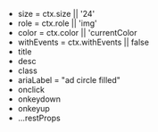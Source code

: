 - size = ctx.size || '24'
- role = ctx.role || 'img'
- color = ctx.color || 'currentColor
- withEvents = ctx.withEvents || false
- title
- desc
- class
- ariaLabel =  "ad circle filled" 
- onclick
- onkeydown
- onkeyup
- ...restProps